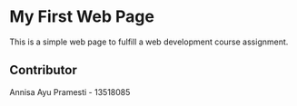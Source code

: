 # My First Web Page

This is a simple web page to fulfill a web development course assignment.

## Contributor
Annisa Ayu Pramesti - 13518085